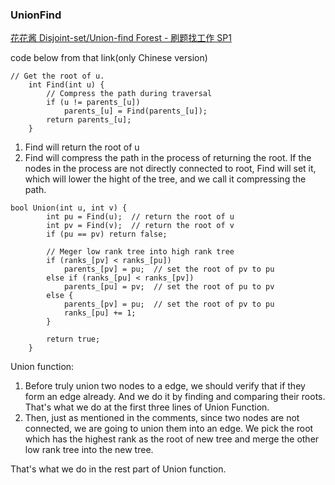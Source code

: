 ### UnionFind

[花花酱 Disjoint-set/Union-find Forest - 刷题找工作 SP1](https://www.youtube.com/watch?v=VJnUwsE4fWA)


code below from that link(only Chinese version)


```
// Get the root of u.
	int Find(int u) {
		// Compress the path during traversal
		if (u != parents_[u])
			parents_[u] = Find(parents_[u]);
		return parents_[u];
	}
```
1. Find will return the root of u
2. Find will compress the path in the process of returning the root. If the nodes in the process are not directly connected to root, Find will set it, which will lower the hight of the tree, and we call it compressing the path.


```
bool Union(int u, int v) {
		int pu = Find(u);  // return the root of u
		int pv = Find(v);  // return the root of v
		if (pu == pv) return false;

		// Meger low rank tree into high rank tree
		if (ranks_[pv] < ranks_[pu])
			parents_[pv] = pu;  // set the root of pv to pu
		else if (ranks_[pu] < ranks_[pv])
			parents_[pu] = pv;  // set the root of pu to pv
		else {
			parents_[pv] = pu;  // set the root of pv to pu
			ranks_[pu] += 1;
		}

		return true;
	}
```

Union function:
1. Before truly union two nodes to a edge, we should verify that if they form an edge already. And we do it by finding and comparing their roots. That's what we do at the first three lines of Union Function.
2. Then, just as mentioned in the comments, since two nodes are not connected, we are going to union them into an edge. We pick the root which has the highest rank as the root of new tree and merge the other low rank tree into the new tree.


That's what we do in the rest part of Union function.
